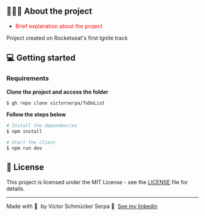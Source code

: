 ## 👨🏻‍💻 About the project

- <p style="color: red;">Brief explanation about the project</p>

Project created on Rocketseat's first Ignite track

## 💻 Getting started

### Requirements

**Clone the project and access the folder**

```bash
$ gh repo clone victorserpa/ToDoList
```

**Follow the steps below**

```bash
# Install the dependencies
$ npm install

# Start the client
$ npm run dev
```

## 📝 License

This project is licensed under the MIT License - see the [LICENSE](LICENSE) file for details.

---

Made with 💜 &nbsp;by Victor Schmücker Serpa 👋 &nbsp;[See my linkedin](https://www.linkedin.com/in/victorserpa/)
